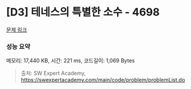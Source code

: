 # [D3] 테네스의 특별한 소수 - 4698 

[문제 링크](https://swexpertacademy.com/main/code/problem/problemDetail.do?contestProbId=AWRuoqCKkE0DFAXt) 

### 성능 요약

메모리: 17,440 KB, 시간: 221 ms, 코드길이: 1,069 Bytes



> 출처: SW Expert Academy, https://swexpertacademy.com/main/code/problem/problemList.do